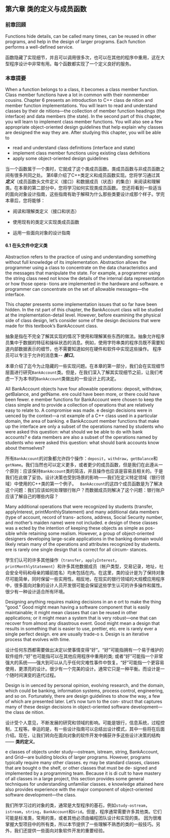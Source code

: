 ## 第六章 类的定义与成员函数

### 前章回顾
Functions hide details, can be called many times, can be reused in other programs, and help in the design of larger programs. Each function performs a well-defined service.

函数隐藏了实现细节，并且可以调用很多次，也可以在其他的程序中重用，这在大型程序设计中非常有用。每个函数都实现了一个定义良好的服务。

### 本章提要

When a function belongs to a class, it becomes a class member function. Class member functions have a lot in common with their nonmember cousins. Chapter 6 presents an introduction to C++ class de nition and member function implementations. You will learn to read and understand classes by their de nitions—the collection of member function headings (the interface) and data members (the state). In the second part of this chapter, you will learn to implement class member functions. You will also see a few appropriate object-oriented design guidelines that help explain why classes are designed the way they are. After studying this chapter, you will be able to

+ read and understand class definitions (interface and state) 
+ implement class member functions using existing class defnitions 
+ apply some object-oriented design guidelines

当一个函数属于一个类时，它就成了这个类成员函数。类成员函数与非成员函数之间有很多共同之处。 第6章介绍了C++类定义和成员函数实现。您将学习通过其 ___定义___（成员函数头文件定义（接口）和数据成员（状态）的集合）来阅读和理解类。在本章的第二部分中，您将学习如何实现类成员函数。 您还将看到一些适当的面向对象设计指南，这些指南有助于解释为什么那些类要设计成那个样子。学完本章后，您将能够：

+ 阅读和理解类定义（接口和状态）

+ 使用现有的类定义实现类成员函数

+ 运用一些面向对象的设计指南

#### 6.1 在头文件中定义类

Abstraction refers to the practice of using and understanding something without full knowledge of its implementation. Abstraction allows the programmer using a class to concentrate on the data characteristics and the messages that manipulate the state. For example, a programmer using the string class need not know the details of the internal data representation or how those opera- tions are implemented in the hardware and software.  e programmer can concentrate on the set of allowable messages—the interface.

This chapter presents some implementation issues that so far have been hidden. In the  rst part of this chapter, the BankAccount class will be studied at the implementation-detail level. However, before examining the physical side of class design, let’s consider some of the design decisions that were made for this textbook’s BankAccount class.

抽象是指在不完全了解其实现的情况下使用和理解某些东西的做法。抽象允许程序员集中于数据的特征和操纵状态的消息。例如，使用字符串类的程序员既不需要知道内部数据表示的细节，也不需要知道如何在硬件和软件中实现这些操作。 程序员可以专注于允许的消息集-- ___接口___。

本章介绍了迄今为止隐藏的一些实现问题。在本章的第一部分，我们会在实现细节层面进行研究`BankAccount`类。但是，在我们深入了解其实现细节之前，让我们考虑一下为本书的`BankAccount`类做出的一些设计上的决定。

All BankAccount objects have four allowable operations: deposit, withdraw, getBalance, and getName.  ere could have been more, or there could have been fewer.  e member functions for BankAccount were chosen to keep the class simple and to provide a collection of operations that are relatively easy to relate to. A compromise was made.  e design decisions were in uenced by the context—a  rst example of a C++ class used in a particular domain, the area of banking. e BankAccount member functions that make up the interface are only a subset of the operations named by students who were asked this question: what should we be able to do with bank accounts?  e data members are also a subset of the operations named by students who were asked this question: what should bank accounts know about themselves?
 
所有`BankAccount`的对象都允许四个操作：`deposit`，`withdraw`，`getBalance`和`getName`。我们当然也可以定义更多，或者更少的成员函数，但是我们在此遵从一个原则：应该保持`BankAccount`类的简洁，并且操作也应该是容易且相关的。于是我们在此做了妥协。设计决策也受到场景的影响——我们在定义特定领域（银行领域）中使用的C++类的第一个例子。
  
`BankAccount`的这四个成员函数是为了解决这个问题：我们应该如何处理银行账户？而数据成员则解决了这个问题：银行账户应该了解自己的哪些内容？

Many additional operations that were recognized by students (transfer, applyInterest, printMonthlyStatement) and many additional data members (type of account, record of trans- actions, address, Social Security number, and mother’s maiden name) were not included.  e design of these classes was a ected by the intention of keeping these objects as simple as pos- sible while retaining some realism. However, a group of object-oriented designers developing large-scale applications in the banking domain would likely retain many of the operations and attributes recognized by students.  ere is rarely one single design that is correct for all circum- stances.

学生们认可的许多其他操作（`transfer`，`applyInterest`，`printMonthlyStatement`）和许多其他数据成员（帐户类型，交易记录，地址，社会安全号码和母亲的婚前姓名）均未包括在内。在这里，类的设计是为了保持对象尽可能简单，同时保留一些实用性。相反地，在现实的银行领域的大规模应用程序中，很多面向对象的设计人员开发很可能会保留这些学生认可的许多操作和属性。很少有一种设计适合所有环境。

Designing anything requires making decisions in an e ort to make the thing “good.” Good might mean having a software component that is easily maintainable; it might mean classes that can be reused in other applications; or it might mean a system that is very robust—one that can recover from almost any disastrous event. Good might mean a design that results in something that is easier to use, prettier, etc.  ere is rarely ever a single perfect design.  ere are usually trade-o s. Design is an iterative process that evolves with time.

设计任何东西都需要做出决定以使事情变得“好”。“好”可能指拥有一个易于维护的软件组件;“好”也可能指可以在其他应用程序中重用的类; 或者“好”可能指一个非常强大的系统——强大到可以从几乎任何灾难性事件中恢复。“好”可能指一个更容易使用，更漂亮的设计。很少有一个完美的设计。通常它只是一种平衡。而设计是一个随时间演变的迭代过程。

Design is in uenced by personal opinion, evolving research, and the domain, which could be banking, information systems, process control, engineering, and so on. Fortunately, there are design guidelines to show the way, a few of which are presented later. Let’s now turn to the con- struct that captures many of these design decisions in object-oriented software development—the class de nition.

设计受个人意见，不断发展的研究和领域的影响。可能是银行，信息系统，过程控制，工程等。幸运的是，有一些设计指南可以总结出设计模式，其中一些将在后面介绍。现在，让我们转向在面向对象的软件开发中捕获许多这些设计决策的结构—— __类的定义__。

 e classes of objects under study—ostream, istream, string, BankAccount, and Grid—are building blocks of larger programs. However, programs typically require many other classes.  ey may be standard classes, classes that are bought o  the shelf, or other classes that must be de- signed and implemented by a programming team.Because it is di cult to have mastery of all classes in a large project, this section provides some general techniques for understanding unfamiliar classes.  e knowledge attained here also provides experience with the major component of object-oriented software development—the class.

我们所学习过的对象的类，通常是大型程序的基石，例如`study-ostream`，`istream`，`string`，`BankAccount`和`Grid`。但是，程序通常需要许多其他类。它们可能是标准类，常用的类，或者其他必须由编程团队设计和实现的类。
因为很难掌握大型项目中的所有类，所以本节提供了一些理解不熟悉的类的一般技巧。另外，我们还提供一些面向对象软件开发的重要经验。


